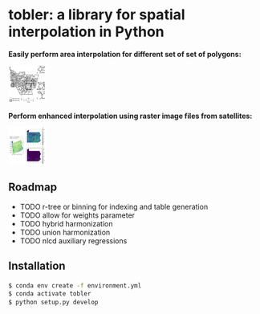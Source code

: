# tobler: a library for spatial interpolation in Python

**Easily perform area interpolation for different set of set of polygons:**

<img src="figs/toy_census_tracts_example.png" width="75" height="75">

**Perform enhanced interpolation using raster image files from satellites:**

<img src="figs/raster_lattice_example.png" width="75" height="75">

## Roadmap

* TODO r-tree or binning for indexing and table generation
* TODO allow for weights parameter
* TODO hybrid harmonization
* TODO union harmonization
* TODO nlcd auxiliary regressions


## Installation

```bash
$ conda env create -f environment.yml
$ conda activate tobler 
$ python setup.py develop
```
